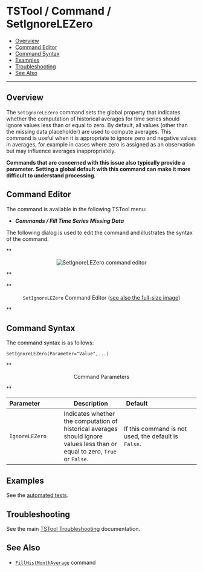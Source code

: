 # TSTool / Command / SetIgnoreLEZero #

*   [Overview](#overview)
*   [Command Editor](#command-editor)
*   [Command Syntax](#command-syntax)
*   [Examples](#examples)
*   [Troubleshooting](#troubleshooting)
*   [See Also](#see-also)

-------------------------

## Overview ##

The `SetIgnoreLEZero` command sets the global property that indicates whether
the computation of historical averages for time series
should ignore values less than or equal to zero.
By default, all values (other than the missing data placeholder) are used to compute averages.
This command is useful when it is appropriate to ignore zero and negative values in averages,
for example in cases where zero is assigned as an observation but may influence averages inappropriately.

**Commands that are concerned with this issue also typically provide a parameter.
Setting a global default with this command can make it more difficult to understand processing.**

## Command Editor ##

The command is available in the following TSTool menu:

*   ***Commands / Fill Time Series Missing Data***

The following dialog is used to edit the command and illustrates the syntax of the command.

**<p style="text-align: center;">
![SetIgnoreLEZero command editor](SetIgnoreLEZero.png)
</p>**

**<p style="text-align: center;">
`SetIgnoreLEZero` Command Editor (<a href="../SetIgnoreLEZero.png">see also the full-size image</a>)
</p>**

## Command Syntax ##

The command syntax is as follows:

```text
SetIgnoreLEZero(Parameter="Value",...)
```
**<p style="text-align: center;">
Command Parameters
</p>**

|**Parameter**&nbsp;&nbsp;&nbsp;&nbsp;&nbsp;&nbsp;&nbsp;&nbsp;&nbsp;&nbsp;&nbsp;|**Description**|**Default**&nbsp;&nbsp;&nbsp;&nbsp;&nbsp;&nbsp;&nbsp;&nbsp;&nbsp;&nbsp;&nbsp;&nbsp;&nbsp;&nbsp;&nbsp;&nbsp;&nbsp;&nbsp;&nbsp;&nbsp;&nbsp;&nbsp;&nbsp;&nbsp;&nbsp;&nbsp;&nbsp;|
|--------------|-----------------|-----------------|
|`IgnoreLEZero`|Indicates whether the computation of historical averages should ignore values less than or equal to zero, `True` or `False`.|If this command is not used, the default is `False`.|

## Examples ##

See the [automated tests](https://github.com/OpenCDSS/cdss-app-tstool-test/tree/master/test/commands/SetIgnoreLEZero).

## Troubleshooting ##

See the main [TSTool Troubleshooting](../../troubleshooting/troubleshooting.md) documentation.

## See Also ##

*   [`FillHistMonthAverage`](../FillHistMonthAverage/FillHistMonthAverage.md) command
